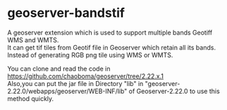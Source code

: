 # geoserver-bandstif
A geoserver extension which is used to support multiple bands Geotiff WMS and WMTS.<br/>
It can get tif tiles from Geotif file in Geoserver which retain all its bands.<br/>
Instead of generating RGB png tile using WMS or WMTS.

You can clone and read the code in https://github.com/chaoboma/geoserver/tree/2.22.x.1 
</br>Also,you can put the jar file in Directory "lib" in "geoserver-2.22.0/webapps/geoserver/WEB-INF/lib" of Geoserver-2.22.0 to use this method quickly.